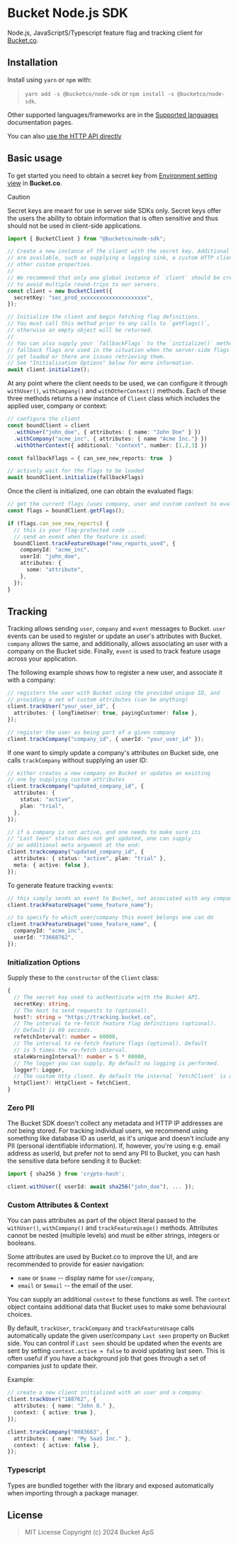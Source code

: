 # Bucket Node.js SDK

Node.js, JavaScriptS/Typescript feature flag and tracking client for [Bucket.co](https://bucket.co).

## Installation

Install using `yarn` or `npm` with:

> `yarn add -s @bucketco/node-sdk` or `npm install -s @bucketco/node-sdk`.

Other supported languages/frameworks are in the [Supported languages](https://docs.bucket.co/quickstart/supported-languages) documentation pages.

You can also [use the HTTP API directly](https://docs.bucket.co/reference/http-tracking-api)

## Basic usage

To get started you need to obtain a secret key from
[Environment setting view](https://app.bucket.co/envs/{environment}/settings/app-environments)
in **Bucket.co**.

> [!CAUTION]
> Secret keys are meant for use in server side SDKs only.
> Secret keys offer the users the ability to obtain
> information that is often sensitive and thus should not be used in
> client-side applications.

```ts
import { BucketClient } from "@bucketco/node-sdk";

// Create a new instance of the client with the secret key. Additional options
// are available, such as supplying a logging sink, a custom HTTP client and
// other custom properties.
//
// We recommend that only one global instance of `client` should be created
// to avoid multiple round-trips to our servers.
const client = new BucketClient({
  secretKey: "sec_prod_xxxxxxxxxxxxxxxxxxxxx",
});

// Initialize the client and begin fetching flag definitions.
// You must call this method prior to any calls to `getFlags()`,
// otherwise an empty object will be returned.
//
// You can also supply your `fallbackFlags` to the `initialize()` method. These
// fallback flags are used in the situation when the server-side flags are not
// yet loaded or there are issues retrieving them.
// See "Initialization Options" below for more information.
await client.initialize();
```

At any point where the client needs to be used, we can configure it through
`withUser()`, `withCompany()` and `withOtherContext()` methods. Each of
these three methods returns a new instance of `Client` class which includes
the applied user, company or context:

```ts
// configure the client
const boundClient = client
  .withUser("john_doe", { attributes: { name: "John Doe" } })
  .withCompany("acme_inc", { attributes: { name "Acme Inc."} })
  .withOtherContext({ additional: "context", number: [1,2,3] })

const fallbackFlags = { can_see_new_reports: true  }

// actively wait for the flags to be loaded
await boundClient.initialize(fallbackFlags)
```

Once the client is initialized, one can obtain the evaluated flags:

```ts
// get the current flags (uses company, user and custom context to evaluate the flags).
const flags = boundClient.getFlags();

if (flags.can_see_new_reports) {
  // this is your flag-protected code ...
  // send an event when the feature is used:
  boundClient.trackFeatureUsage("new_reports_used", {
    companyId: "acme_inc",
    userId: "john_doe",
    attributes: {
      some: "attribute",
    },
  });
}
```

## Tracking

Tracking allows sending `user`, `company` and `event` messages to Bucket.
`user` events can be used to register or update an user's attributes
with Bucket. `company` allows the same, and additionally, allows
associating an user with a company on the Bucket side. Finally, `event`
is used to track feature usage across your application.

The following example shows how to register a new user, and associate it with a company:

```ts
// registers the user with Bucket using the provided unique ID, and
// providing a set of custom attributes (can be anything)
client.trackUser("your_user_id", {
  attributes: { longTimeUser: true, payingCustomer: false },
});

// register the user as being part of a given company
client.trackCompany("company_id", { userId: "your_user_id" });
```

If one want to simply update a company's attributes on Bucket side,
one calls `trackCompany` without supplying an user ID:

```ts
// either creates a new company on Bucket or updates an existing
// one by supplying custom attributes
client.trackcompany("updated_company_id", {
  attributes: {
    status: "active",
    plan: "trial",
  },
});

// if a company is not active, and one needs to make sure its
// "Last Seen" status does not get updated, one can supply
// an additional meta argument at the end:
client.trackcompany("updated_company_id", {
  attributes: { status: "active", plan: "trial" },
  meta: { active: false },
});
```

To generate feature tracking `event`s:

```ts
// this simply sends an event to Bucket, not associated with any company or user.
client.trackFeatureUsage("some_feature_name");

// to specify to which user/company this event belongs one can do
client.trackFeatureUsage("some_feature_name", {
  companyId: "acme_inc",
  userId: "73668762",
});
```

### Initialization Options

Supply these to the `constructor` of the `Client` class:

```ts
{
  // The secret key used to authenticate with the Bucket API.
  secretKey: string,
  // The host to send requests to (optional).
  host?: string = "https://tracking.bucket.co",
  // The interval to re-fetch feature flag definitions (optional).
  // Default is 60 seconds.
  refetchInterval?: number = 60000,
  // The interval to re-fetch feature flags (optional). Default
  // is 5 times the re-fetch interval.
  staleWarningInterval?: number = 5 * 60000,
  // The logger you can supply. By default no logging is performed.
  logger?: Logger,
  // The custom http client. By default the internal `fetchClient` is used.
  httpClient?: HttpClient = fetchCient,
}
```

### Zero PII

The Bucket SDK doesn't collect any metadata and HTTP IP addresses are _not_ being
stored. For tracking individual users, we recommend using something like database
ID as userId, as it's unique and doesn't include any PII (personal identifiable
information). If, however, you're using e.g. email address as userId, but prefer
not to send any PII to Bucket, you can hash the sensitive data before sending
it to Bucket:

```ts
import { sha256 } from 'crypto-hash';

client.withUser({ userId: await sha256("john_doe"), ... });
```

### Custom Attributes & Context

You can pass attributes as part of the object literal passed to the `withUser()`,
`withCompany()` and `trackFeatureUsage()` methods. Attributes cannot be nested
(multiple levels) and must be either strings, integers or booleans.

Some attributes are used by Bucket.co to improve the UI, and are recommended
to provide for easier navigation:

- `name` or `$name` -- display name for `user`/`company`,
- `email` or `$email` -- the email of the user.

You can supply an additional `context` to these functions as well. The `context`
object contains additional data that Bucket uses to make some behavioural choices.

By default, `trackUser`, `trackCompany` and `trackFeatureUsage` calls
automatically update the given user/company `Last seen` property on Bucket side.
You can control if `Last seen` should be updated when the events are sent by setting
`context.active = false` to avoid updating last seen. This is often useful if you
have a background job that goes through a set of companies just to update their.

Example:

```ts
// create a new client initialized with an user and a company.
client.trackUser("188762", {
  attributes: { name: "John O." },
  context: { active: true },
});

client.trackCompany("0083663", {
  attributes: { name: "My SaaS Inc." },
  context: { active: false },
});
```

### Typescript

Types are bundled together with the library and exposed automatically when importing
through a package manager.

## License

> MIT License
> Copyright (c) 2024 Bucket ApS

